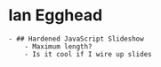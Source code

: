 # Ian Egghead
	- ## Hardened JavaScript Slideshow
		- Maximum length?
		- Is it cool if I wire up slides